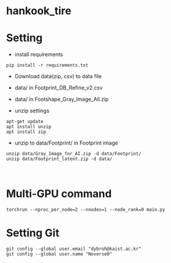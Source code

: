 # hankook_tire

# Setting
- install requirements
```
pip install -r requirements.txt
```
- Download data(zip, csv) to data file
- data/ in Footprint_DB_Refine_v2.csv
- data/ in Footshape_Gray_Image_All.zip

- unzip settings
```
apt-get update
apt install unzip
apt install zip
```

- unzip to data/Footprint/ in Footprint image
```
unzip data/Gray_Image_for_AI.zip -d data/Footprint/
unzip data/Footprint_latent.zip -d data/
```
<br />

# Multi-GPU command
```
torchrun --nproc_per_node=2 --nnodes=1 --node_rank=0 main.py
```

# Setting Git
```
git config --global user.email "dybroh@kaist.ac.kr"
git config --global user.name "Noverse0"
```
<br />